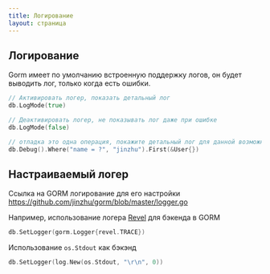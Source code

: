 ```yaml
---
title: Логирование
layout: страница
---
```

## Логирование

Gorm имеет по умолчанию встроенную поддержку логов, он будет выводить лог, только когда есть ошибки.

```go
// Активировать логер, показать детальный лог
db.LogMode(true)

// Деактивировать логер, не показывать лог даже при ошибке
db.LogMode(false)

// отладка это одна операция, покажите детальный лог для данной возможности
db.Debug().Where("name = ?", "jinzhu").First(&User{})
```

## Настраиваемый логер

Ссылка на GORM логирование для его настройки <https://github.com/jinzhu/gorm/blob/master/logger.go>

Например, использование логера [Revel](https://revel.github.io/) для бэкенда в GORM

```go
db.SetLogger(gorm.Logger{revel.TRACE})
```

Использование `os.Stdout` как бэкэнд

```go
db.SetLogger(log.New(os.Stdout, "\r\n", 0))
```